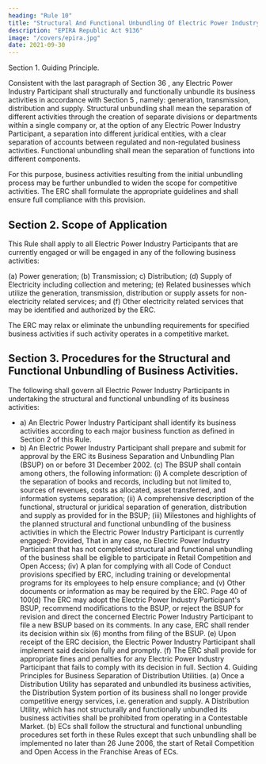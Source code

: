 ```yaml
---
heading: "Rule 10"
title: "Structural And Functional Unbundling Of Electric Power Industry Participants"
description: "EPIRA Republic Act 9136"
image: "/covers/epira.jpg"
date: 2021-09-30
---
```



Section 1. Guiding Principle.

Consistent with the last paragraph of Section 36 , any Electric Power Industry Participant shall structurally and functionally unbundle its business activities in accordance with Section 5 , namely: generation, transmission, distribution and supply. Structural unbundling
shall mean the separation of different activities through the creation of separate divisions or departments within a single company or, at the option of any Electric Power Industry Participant, a separation into different
juridical entities, with a clear separation of accounts between regulated and
non-regulated business activities. Functional unbundling shall mean the
separation of functions into different components.

For this purpose, business activities resulting from the initial unbundling process may be
further unbundled to widen the scope for competitive activities. The ERC
shall formulate the appropriate guidelines and shall ensure full compliance
with this provision.


## Section 2. Scope of Application

This Rule shall apply to all Electric Power Industry Participants that are currently engaged or will be engaged in any of the following business activities:

(a) Power generation;
(b) Transmission;
c) Distribution;
(d) Supply of Electricity including collection and metering;
(e) Related businesses which utilize the generation, transmission,
distribution or supply assets for non-electricity related services; and
(f) Other electricity related services that may be identified and authorized
by the ERC.

The ERC may relax or eliminate the unbundling requirements for specified
business activities if such activity operates in a competitive market.


## Section 3. Procedures for the Structural and Functional Unbundling of Business Activities.

The following shall govern all Electric Power Industry Participants in undertaking the structural and functional unbundling of its business activities:

- a) An Electric Power Industry Participant shall identify its business activities according to each major business function as defined in Section 2 of this Rule.
- b) An Electric Power Industry Participant shall prepare and submit for
approval by the ERC its Business Separation and Unbundling Plan
(BSUP) on or before 31 December 2002.
(c) The BSUP shall contain among others, the following information:
(i) A complete description of the separation of books and records,
including but not limited to, sources of revenues, costs as
allocated, asset transferred, and information systems
separation;
(ii) A comprehensive description of the functional, structural or
juridical separation of generation, distribution and supply as
provided for in the BSUP;
(iii) Milestones and highlights of the planned structural and
functional unbundling of the business activities in which the
Electric Power Industry Participant is currently engaged:
Provided, That in any case, no Electric Power Industry
Participant that has not completed structural and functional
unbundling of the business shall be eligible to participate in
Retail Competition and Open Access;
(iv) A plan for complying with all Code of Conduct provisions
specified by ERC, including training or developmental programs
for its employees to help ensure compliance; and
(v) Other documents or information as may be required by the
ERC.
Page 40 of 100(d) The ERC may adopt the Electric Power Industry Participant's BSUP,
recommend modifications to the BSUP, or reject the BSUP for revision
and direct the concerned Electric Power Industry Participant to file a
new BSUP based on its comments. In any case, ERC shall render its
decision within six (6) months from filing of the BSUP.
(e) Upon receipt of the ERC decision, the Electric Power Industry
Participant shall implement said decision fully and promptly.
(f) The ERC shall provide for appropriate fines and penalties for any
Electric Power Industry Participant that fails to comply with its
decision in full.
Section 4. Guiding Principles for Business Separation of Distribution
Utilities.
(a) Once a Distribution Utility has separated and unbundled its business
activities, the Distribution System portion of its business shall no
longer provide competitive energy services, i.e. generation and supply.
A Distribution Utility, which has not structurally and functionally
unbundled its business activities shall be prohibited from operating in
a Contestable Market.
(b) ECs shall follow the structural and functional unbundling procedures
set forth in these Rules except that such unbundling shall be
implemented no later than 26 June 2006, the start of Retail
Competition and Open Access in the Franchise Areas of ECs.

